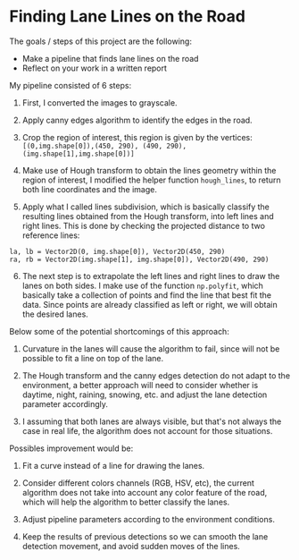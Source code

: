 # **Finding Lane Lines on the Road** 

The goals / steps of this project are the following:
* Make a pipeline that finds lane lines on the road
* Reflect on your work in a written report


My pipeline consisted of 6 steps: 

1. First, I converted the images to grayscale.
 
2. Apply canny edges algorithm to identify the edges in the road.

3. Crop the region of interest, this region is given by the vertices: ```[(0,img.shape[0]),(450, 290), (490, 290), (img.shape[1],img.shape[0])]```

4. Make use of Hough transform to obtain the lines geometry within the region of interest, I modified the helper function ```hough_lines```, to return both line coordinates and the image.

5. Apply what I called lines subdivision, which is basically classify the resulting lines obtained from the Hough transform, into left lines and right lines. This is done by checking the projected distance to two reference lines:
```    
la, lb = Vector2D(0, img.shape[0]), Vector2D(450, 290)
ra, rb = Vector2D(img.shape[1], img.shape[0]), Vector2D(490, 290)
```

6. The next step is to extrapolate the left lines and right lines to draw the lanes on both sides. I make use of the function ```np.polyfit```, which basically take a collection of points and find the line that best fit the data. Since points are already classified as left or right, we will obtain the desired lanes.

Below some of the potential shortcomings of this approach:

1. Curvature in the lanes will cause the algorithm to fail, since will not be possible to fit a line on top of the lane.

2. The Hough transform and the canny edges detection do not adapt to the environment, a better approach will need to consider whether is daytime, night, raining, snowing, etc. and adjust the lane detection parameter accordingly.

3. I assuming that both lanes are always visible, but that's not always the case in real life, the algorithm does not account for those situations.

Possibles improvement would be:

1. Fit a curve instead of a line for drawing the lanes.

2. Consider different colors channels (RGB, HSV, etc), the current algorithm does not take into account any color feature of the road, which will help the algorithm to better classify the lanes.

3. Adjust pipeline parameters according to the environment conditions.

4. Keep the results of previous detections so we can smooth the lane detection movement, and avoid sudden moves of the lines.
